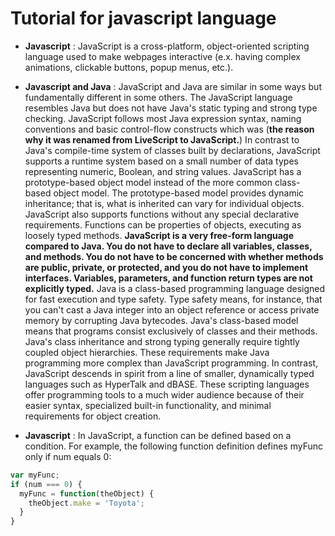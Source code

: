 # Tutorial for javascript language

- __Javascript__ : JavaScript is a cross-platform, object-oriented scripting language used to make webpages interactive (e.x. having complex animations, clickable buttons, popup menus, etc.). 

- __Javascript and Java__ : JavaScript and Java are similar in some ways but fundamentally different in some others. The JavaScript language resembles Java but does not have Java's static typing and strong type checking. JavaScript follows most Java expression syntax, naming conventions and basic control-flow constructs which was \(**the reason why it was renamed from LiveScript to JavaScript.**\)
In contrast to Java's compile-time system of classes built by declarations, JavaScript supports a runtime system based on a small number of data types representing numeric, Boolean, and string values. JavaScript has a prototype-based object model instead of the more common class-based object model. The prototype-based model provides dynamic inheritance; that is, what is inherited can vary for individual objects. JavaScript also supports functions without any special declarative requirements. Functions can be properties of objects, executing as loosely typed methods.
**JavaScript is a very free-form language compared to Java. You do not have to declare all variables, classes, and methods. You do not have to be concerned with whether methods are public, private, or protected, and you do not have to implement interfaces. Variables, parameters, and function return types are not explicitly typed.**
Java is a class-based programming language designed for fast execution and type safety. Type safety means, for instance, that you can't cast a Java integer into an object reference or access private memory by corrupting Java bytecodes. Java's class-based model means that programs consist exclusively of classes and their methods. Java's class inheritance and strong typing generally require tightly coupled object hierarchies. These requirements make Java programming more complex than JavaScript programming.
In contrast, JavaScript descends in spirit from a line of smaller, dynamically typed languages such as HyperTalk and dBASE. These scripting languages offer programming tools to a much wider audience because of their easier syntax, specialized built-in functionality, and minimal requirements for object creation.

- __Javascript__ : In JavaScript, a function can be defined based on a condition. For example, the following function definition defines myFunc only if num equals 0:
```javascript
var myFunc;
if (num === 0) {
  myFunc = function(theObject) {
    theObject.make = 'Toyota';
  }
}
```
